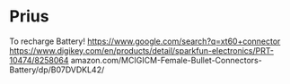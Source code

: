 # Prius
To recharge Battery! https://www.google.com/search?q=xt60+connector https://www.digikey.com/en/products/detail/sparkfun-electronics/PRT-10474/8258064 amazon.com/MCIGICM-Female-Bullet-Connectors-Battery/dp/B07DVDKL42/
